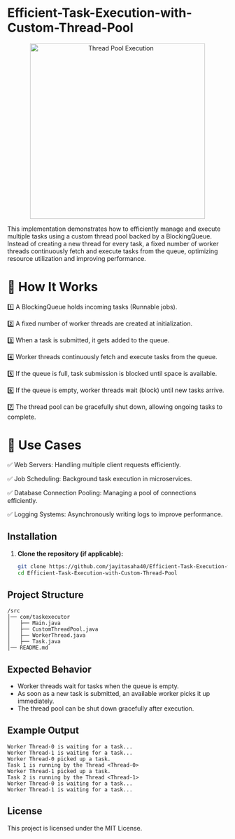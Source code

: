 # Efficient-Task-Execution-with-Custom-Thread-Pool
<p align="center">
  <img src="https://excalidraw.com/#json=wKMCOh9KJB2o4IGGHiMXz,E6gLjntwttatwpH3l-Geeg" alt="Thread Pool Execution" width="400">
</p>
This implementation demonstrates how to efficiently manage and execute multiple tasks using a custom thread pool backed by a BlockingQueue. Instead of creating a new thread for every task, a fixed number of worker threads continuously fetch and execute tasks from the queue, optimizing resource utilization and improving performance.

# 🔄 How It Works

1️⃣ A BlockingQueue holds incoming tasks (Runnable jobs).

2️⃣ A fixed number of worker threads are created at initialization. 

3️⃣ When a task is submitted, it gets added to the queue.

4️⃣ Worker threads continuously fetch and execute tasks from the queue.

5️⃣ If the queue is full, task submission is blocked until space is available.

6️⃣ If the queue is empty, worker threads wait (block) until new tasks arrive.

7️⃣ The thread pool can be gracefully shut down, allowing ongoing tasks to complete.

# 🎯 Use Cases

✅ Web Servers: Handling multiple client requests efficiently.

✅ Job Scheduling: Background task execution in microservices.

✅ Database Connection Pooling: Managing a pool of connections efficiently.

✅ Logging Systems: Asynchronously writing logs to improve performance.

## **Installation**  

1. **Clone the repository (if applicable):**  
   ```sh
   git clone https://github.com/jayitasaha40/Efficient-Task-Execution-with-Custom-Thread-Pool.git
   cd Efficient-Task-Execution-with-Custom-Thread-Pool
   ```

## **Project Structure**  

```
/src
│── com/taskexecutor
│   ├── Main.java
│   ├── CustomThreadPool.java
│   ├── WorkerThread.java
│   ├── Task.java
│── README.md
```

## **Expected Behavior**  

- Worker threads wait for tasks when the queue is empty.  
- As soon as a new task is submitted, an available worker picks it up immediately.  
- The thread pool can be shut down gracefully after execution.  

## **Example Output**  

```
Worker Thread-0 is waiting for a task...
Worker Thread-1 is waiting for a task...
Worker Thread-0 picked up a task.
Task 1 is running by the Thread <Thread-0>
Worker Thread-1 picked up a task.
Task 2 is running by the Thread <Thread-1>
Worker Thread-0 is waiting for a task...
Worker Thread-1 is waiting for a task...
```

## **License**  
This project is licensed under the MIT License.  

